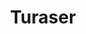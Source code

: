 ---
title: "Turaser"
url: /caracas/turaser-av-principal-de-prados-del-este/
shop: agencia de viajes
---